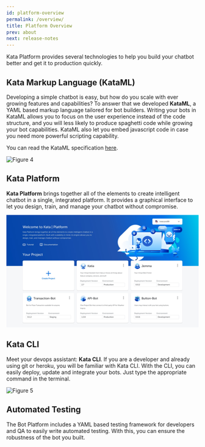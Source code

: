 ```yaml
---
id: platform-overview
permalink: /overview/
title: Platform Overview
prev: about
next: release-notes
---
```


Kata Platform provides several technologies to help you build your chatbot better and get it to production quickly.

## Kata Markup Language (KataML)

Developing a simple chatbot is easy, but how do you scale with ever growing features and capabilities? To answer that we developed **KataML**, a YAML based markup language tailored for bot builders. Writing your bots in KataML allows you to focus on the user experience instead of the code structure, and you will less likely to produce spaghetti code while growing your bot capabilities. KataML also let you embed javascript code in case you need more powerful scripting capability.

You can read the KataML specification [here](/kata-ml/overview/).

![Figure 4](./images/about/figure-4.png)

## Kata Platform

**Kata Platform** brings together all of the elements to create intelligent chatbot in a single, integrated platform. It provides a graphical interface to let you design, train, and manage your chatbot without compromise.

![Figure 4](./images/kata-platform-3-0.jpg)

## Kata CLI

Meet your devops assistant: **Kata CLI**. If you are a developer and already using git or heroku, you will be familiar with Kata CLI. With the CLI, you can easily deploy, update and integrate your bots. Just type the appropriate command in the terminal.

![Figure 5](./images/about/figure-5.png)

## Automated Testing

The Bot Platform includes a YAML based testing framework for developers and QA to easily write automated testing. With this, you can ensure the robustness of the bot you built.

